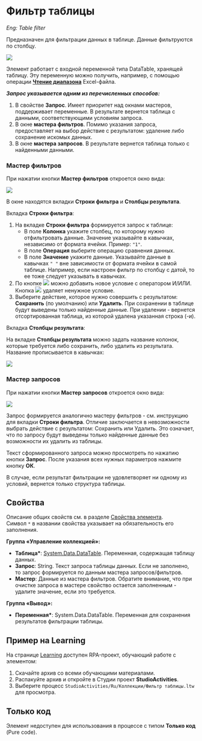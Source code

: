 # Фильтр таблицы
*Eng: Table filter*

Предназначен для фильтрации данных в таблице. Данные фильтруются по столбцу. 

![](../../resources/basic/coll/new-filter-of-table.png)

Элемент работает с входной переменной типа DataTable, хранящей таблицу. Эту переменную можно получить, например, с помощью операции [**Чтение диапазона**](https://docs.primo-rpa.ru/primo-rpa/g\_elements/osnovnye-elementy/prilozhenie-excel/el\_excel\_readrange) Excel-файла.

_**Запрос указывается одним из перечисленных способов:**_

1. В свойстве **Запрос**. Имеет приоритет над окнами мастеров, поддерживает переменные. В результате вернется таблица с данными, соответствующими условиям запроса.
2. В окне **мастера фильтров**. Помимо указания запроса, предоставляет на выбор действие с результатом: удаление либо сохранение искомых данных.
3. В окне **мастера запросов**. В результате вернется таблица только с найденными данными.

### Мастер фильтров

При нажатии кнопки **Мастер фильтров** откроется окно вида:

![](../../resources/basic/coll/table-filter-wizard.png)

В окне находятся вкладки **Строки фильтра** и **Столбцы результата**.

Вкладка **Строки фильтра**:

1. На вкладке **Строки фильтра** формируется запрос к таблице:
   * В поле **Колонка** укажите столбец, по которому нужно отфильтровать данные. Значение указывайте в кавычках, независимо от формата ячейки. Пример: `"1"`.
   * В поле **Операция** выберите операцию сравнения данных.
   * В поле **Значение** укажите данные. Указывайте данные в кавычках `" "` вне зависимости от формата ячейки в самой таблице. Например, если настроен фильтр по столбцу с датой, то ее тоже следует указывать в кавычках.
2. По кнопке ![](<../../../.gitbook/assets/12 (2) (3) (1) (1) (1) (1).png>) можно добавить новое условие с оператором И/ИЛИ. Кнопка ![](../../resources/basic/coll/13-(1)-(1)-(2)-(1)-(1)-(1)-(4).png) удаляет ненужное условие.
3. Выберите действие, которое нужно совершить с результатом: **Сохранить** (по умолчанию) или **Удалить**. При сохранении в таблице будут выведены только найденные данные. При удалении - вернется отсортированная таблица, из которой удалена указанная строка (-и).

Вкладка **Столбцы результата**:

На вкладке **Столбцы результата** можно задать название колонок, которые требуется либо сохранить, либо удалить из результата. Название прописывается в кавычках:

![](../../resources/basic/coll/tab-with-result-col.png)

### Мастер запросов

При нажатии кнопки **Мастер запросов** откроется окно вида:

![](../../resources/basic/coll/Фильтр-таблицы.-Условие.png)

Запрос формируется аналогично мастеру фильтров - см. инструкцию для вкладки **Строки фильтра**. Отличие заключается в невозможности выбрать действие с результатом: Сохранить или Удалить. Это означает, что по запросу будут выведены только найденные данные без возможности их удалить из таблицы.

Текст сформированного запроса можно просмотреть по нажатию кнопки **Запрос**. После указания всех нужных параметров нажмите кнопку **ОК**.

В случае, если результат фильтрации не удовлетворяет ни одному из условий, вернется только структура таблицы.

## Свойства

Описание общих свойств см. в разделе [Свойства элемента](https://docs.primo-rpa.ru/primo-rpa/primo-studio/process/elements#svoistva-elementa).\
Символ `*` в названии свойства указывает на обязательность его заполнения.

**Группа «Управление коллекцией»:**

* **Таблица\***: [System.Data.DataTable](https://learn.microsoft.com/ru-ru/dotnet/api/system.data.datatable?view=net-5.0). Переменная, содержащая таблицу данных.
* **Запрос**: String. Текст запроса таблицы данных. Если не заполнено, то запрос формируется по данным мастера запросов/фильтров.
* **Мастер**: Данные из мастера фильтров. Обратите внимание, что при очистке запроса в мастере свойство остается заполненным - удалите значение, если это требуется.


**Группа «Вывод»:**
* **Переменная\***: System.Data.DataTable. Переменная для сохранения результатов фильтрации таблицы.


## Пример на Learning

На странице [Learning](https://github.com/PrimoRPA/Learning) доступен RPA-проект, обучающий работе с элементом:

1. Скачайте архив со всеми обучающими материалами. 
2. Распакуйте архив и откройте в Студии проект **StudioActivities**.
3. Выберите процесс `StudioActivities/Ru/Коллекции/Фильтр таблицы.ltw` для просмотра.


## Только код

Элемент недоступен для использования в процессе с типом **Только код** (Pure code).

